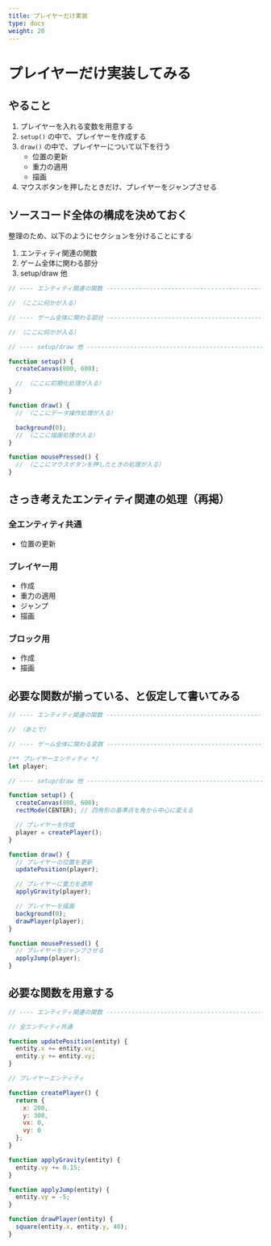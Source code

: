 ```yaml
---
title: プレイヤーだけ実装
type: docs
weight: 20
---
```


# プレイヤーだけ実装してみる

## やること

1. プレイヤーを入れる変数を用意する
1. `setup()` の中で、プレイヤーを作成する
1. `draw()` の中で、プレイヤーについて以下を行う
    - 位置の更新
    - 重力の適用
    - 描画
1. マウスボタンを押したときだけ、プレイヤーをジャンプさせる


## ソースコード全体の構成を決めておく

整理のため、以下のようにセクションを分けることにする

1. エンティティ関連の関数
1. ゲーム全体に関わる部分
1. setup/draw 他

```javascript
// ---- エンティティ関連の関数 --------------------------------------------------

// （ここに何かが入る）

// ---- ゲーム全体に関わる部分 --------------------------------------------------

// （ここに何かが入る）

// ---- setup/draw 他 -------------------------------------------------------

function setup() {
  createCanvas(800, 600);

  // （ここに初期化処理が入る）
}

function draw() {
  // （ここにデータ操作処理が入る）

  background(0);
  // （ここに描画処理が入る）
}

function mousePressed() {
  // （ここにマウスボタンを押したときの処理が入る）
}
```


## さっき考えたエンティティ関連の処理（再掲）

### 全エンティティ共通

- 位置の更新

### プレイヤー用

- 作成
- 重力の適用
- ジャンプ
- 描画

### ブロック用

- 作成
- 描画


## 必要な関数が揃っている、と仮定して書いてみる

```javascript
// ---- エンティティ関連の関数 --------------------------------------------------

// （あとで）

// ---- ゲーム全体に関わる変数 --------------------------------------------------

/** プレイヤーエンティティ */
let player;

// ---- setup/draw 他 ----------------------------------------------------------

function setup() {
  createCanvas(800, 600);
  rectMode(CENTER); // 四角形の基準点を角から中心に変える

  // プレイヤーを作成
  player = createPlayer();
}

function draw() {
  // プレイヤーの位置を更新
  updatePosition(player);

  // プレイヤーに重力を適用
  applyGravity(player);

  // プレイヤーを描画
  background(0);
  drawPlayer(player);
}

function mousePressed() {
  // プレイヤーをジャンプさせる
  applyJump(player);
}
```


## 必要な関数を用意する

```javascript
// ---- エンティティ関連の関数 --------------------------------------------------

// 全エンティティ共通

function updatePosition(entity) {
  entity.x += entity.vx;
  entity.y += entity.vy;
}

// プレイヤーエンティティ

function createPlayer() {
  return {
    x: 200,
    y: 300,
    vx: 0,
    vy: 0
  };
}

function applyGravity(entity) {
  entity.vy += 0.15;
}

function applyJump(entity) {
  entity.vy = -5;
}

function drawPlayer(entity) {
  square(entity.x, entity.y, 40);
}
```
